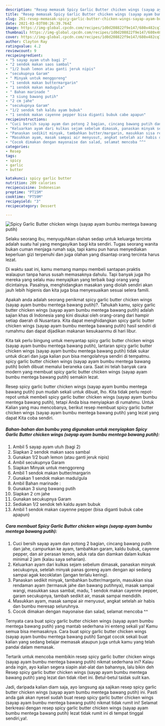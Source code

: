 ```yaml
---
description: "Resep memasak Spicy Garlic Butter chicken wings (sayap ayam bumbu mentega bawang putih) yang nikmat dan Mudah Dibuat"
title: "Resep memasak Spicy Garlic Butter chicken wings (sayap ayam bumbu mentega bawang putih) yang nikmat dan Mudah Dibuat"
slug: 261-resep-memasak-spicy-garlic-butter-chicken-wings-sayap-ayam-bumbu-mentega-bawang-putih-yang-nikmat-dan-mudah-dibuat
date: 2021-03-03T00:26:39.764Z
image: https://img-global.cpcdn.com/recipes/1d0d208822f9e147/680x482cq70/spicy-garlic-butter-chicken-wings-sayap-ayam-bumbu-mentega-bawang-putih-foto-resep-utama.jpg
thumbnail: https://img-global.cpcdn.com/recipes/1d0d208822f9e147/680x482cq70/spicy-garlic-butter-chicken-wings-sayap-ayam-bumbu-mentega-bawang-putih-foto-resep-utama.jpg
cover: https://img-global.cpcdn.com/recipes/1d0d208822f9e147/680x482cq70/spicy-garlic-butter-chicken-wings-sayap-ayam-bumbu-mentega-bawang-putih-foto-resep-utama.jpg
author: Clayton Ray
ratingvalue: 4.2
reviewcount: 9
recipeingredient:
- "5 sayap ayam utuh bagi 2"
- "2 sendok makan saos sambal"
- "1/2 buah lemon atau ganti jeruk nipis"
- "secukupnya Garam"
- " Minyak untuk menggoreng"
- "1 sendok makan buttermargarin"
- "1 sendok makan madugula"
- " Bahan marinade "
- "3 siung bawang putih"
- "2 cm jahe"
- "secukupnya Garam"
- "1/2 sendok teh kaldu ayam bubuk"
- "1 sendok makan cayenne pepper bisa diganti bubuk cabe apapun"
recipeinstructions:
- "Cuci bersih sayap ayam dan potong 2 bagian, cincang bawang putih dan jahe, campurkan ke ayam, tambahkan garam, kaldu bubuk, cayenne pepper, dan air perasan lemon, aduk rata dan diamkan dalam kulkas minimal 2 jam (kalau saya seharian)."
- "Keluarkan ayam dari kulkas sejam sebelum dimasak, panaskan minyak secukupnya, setelah minyak panas goreng ayam dengan api sedang sampai agak kecoklatan (jangan terlalu kering)."
- "Panaskan sedikit minyak, tambahkan butter/margarin, masukkan sisa rendaman ayam (termasuk jahe dan bawang putihnya), masak sampai wangi, masukkan saus sambal, madu, 1 sendok makan cayenne pepper, garam secukupnya, tambah sedikit air, masak sampai mendidih."
- "Masukkan ayam, masak sampai air menyusut, angkat setelah air habis dan bumbu meresap seluruhnya."
- "Cocok dimakan dengan mayonaise dan salad, selamat mencoba ^^"
categories:
- Resep
tags:
- spicy
- garlic
- butter

katakunci: spicy garlic butter 
nutrition: 209 calories
recipecuisine: Indonesian
preptime: "PT15M"
cooktime: "PT59M"
recipeyield: "3"
recipecategory: Dessert

---
```



![Spicy Garlic Butter chicken wings (sayap ayam bumbu mentega bawang putih)](https://img-global.cpcdn.com/recipes/1d0d208822f9e147/680x482cq70/spicy-garlic-butter-chicken-wings-sayap-ayam-bumbu-mentega-bawang-putih-foto-resep-utama.jpg)

Selaku seorang ibu, menyuguhkan olahan sedap untuk keluarga tercinta adalah suatu hal yang mengasyikan bagi kita sendiri. Tugas seorang  wanita bukan cuman menjaga rumah saja, tapi kamu pun harus menyediakan keperluan gizi terpenuhi dan juga olahan yang disantap orang tercinta harus lezat.

Di waktu  saat ini, kamu memang mampu membeli santapan praktis walaupun tanpa harus susah memasaknya dahulu. Tapi banyak juga lho mereka yang selalu mau menyajikan yang terbaik bagi orang yang dicintainya. Pasalnya, menghidangkan masakan yang diolah sendiri akan jauh lebih higienis dan kita juga bisa menyesuaikan sesuai selera famili. 



Apakah anda adalah seorang penikmat spicy garlic butter chicken wings (sayap ayam bumbu mentega bawang putih)?. Tahukah kamu, spicy garlic butter chicken wings (sayap ayam bumbu mentega bawang putih) adalah sajian khas di Indonesia yang kini disukai oleh orang-orang dari hampir setiap daerah di Nusantara. Kita dapat menghidangkan spicy garlic butter chicken wings (sayap ayam bumbu mentega bawang putih) hasil sendiri di rumahmu dan dapat dijadikan makanan kesukaanmu di hari libur.

Kita tak perlu bingung untuk menyantap spicy garlic butter chicken wings (sayap ayam bumbu mentega bawang putih), lantaran spicy garlic butter chicken wings (sayap ayam bumbu mentega bawang putih) tidak sukar untuk dicari dan juga kalian pun bisa mengolahnya sendiri di tempatmu. spicy garlic butter chicken wings (sayap ayam bumbu mentega bawang putih) boleh dibuat memalui beraneka cara. Saat ini telah banyak cara modern yang membuat spicy garlic butter chicken wings (sayap ayam bumbu mentega bawang putih) semakin lezat.

Resep spicy garlic butter chicken wings (sayap ayam bumbu mentega bawang putih) pun mudah sekali untuk dibuat, lho. Kita tidak perlu repot-repot untuk membeli spicy garlic butter chicken wings (sayap ayam bumbu mentega bawang putih), tetapi Anda bisa menyiapkan di rumahmu. Untuk Kalian yang mau mencobanya, berikut resep membuat spicy garlic butter chicken wings (sayap ayam bumbu mentega bawang putih) yang lezat yang dapat Kita coba sendiri.

<!--inarticleads1-->

##### Bahan-bahan dan bumbu yang digunakan untuk menyiapkan Spicy Garlic Butter chicken wings (sayap ayam bumbu mentega bawang putih):

1. Ambil 5 sayap ayam utuh (bagi 2)
1. Siapkan 2 sendok makan saos sambal
1. Gunakan 1/2 buah lemon (atau ganti jeruk nipis)
1. Ambil secukupnya Garam
1. Siapkan  Minyak untuk menggoreng
1. Ambil 1 sendok makan butter/margarin
1. Gunakan 1 sendok makan madu/gula
1. Ambil  Bahan marinade :
1. Gunakan 3 siung bawang putih
1. Siapkan 2 cm jahe
1. Gunakan secukupnya Garam
1. Sediakan 1/2 sendok teh kaldu ayam bubuk
1. Ambil 1 sendok makan cayenne pepper (bisa diganti bubuk cabe apapun)




<!--inarticleads2-->

##### Cara membuat Spicy Garlic Butter chicken wings (sayap ayam bumbu mentega bawang putih):

1. Cuci bersih sayap ayam dan potong 2 bagian, cincang bawang putih dan jahe, campurkan ke ayam, tambahkan garam, kaldu bubuk, cayenne pepper, dan air perasan lemon, aduk rata dan diamkan dalam kulkas minimal 2 jam (kalau saya seharian).
1. Keluarkan ayam dari kulkas sejam sebelum dimasak, panaskan minyak secukupnya, setelah minyak panas goreng ayam dengan api sedang sampai agak kecoklatan (jangan terlalu kering).
1. Panaskan sedikit minyak, tambahkan butter/margarin, masukkan sisa rendaman ayam (termasuk jahe dan bawang putihnya), masak sampai wangi, masukkan saus sambal, madu, 1 sendok makan cayenne pepper, garam secukupnya, tambah sedikit air, masak sampai mendidih.
1. Masukkan ayam, masak sampai air menyusut, angkat setelah air habis dan bumbu meresap seluruhnya.
1. Cocok dimakan dengan mayonaise dan salad, selamat mencoba ^^




Ternyata cara buat spicy garlic butter chicken wings (sayap ayam bumbu mentega bawang putih) yang mantab sederhana ini enteng sekali ya! Kamu semua bisa memasaknya. Cara buat spicy garlic butter chicken wings (sayap ayam bumbu mentega bawang putih) Sangat cocok sekali buat kalian yang sedang belajar memasak ataupun juga untuk kamu yang telah pandai dalam memasak.

Tertarik untuk mencoba membikin resep spicy garlic butter chicken wings (sayap ayam bumbu mentega bawang putih) nikmat sederhana ini? Kalau anda ingin, ayo kalian segera siapin alat-alat dan bahannya, lalu bikin deh Resep spicy garlic butter chicken wings (sayap ayam bumbu mentega bawang putih) yang lezat dan tidak ribet ini. Betul-betul taidak sulit kan. 

Jadi, daripada kalian diam saja, ayo langsung aja sajikan resep spicy garlic butter chicken wings (sayap ayam bumbu mentega bawang putih) ini. Pasti anda gak akan nyesel sudah buat resep spicy garlic butter chicken wings (sayap ayam bumbu mentega bawang putih) nikmat tidak rumit ini! Selamat berkreasi dengan resep spicy garlic butter chicken wings (sayap ayam bumbu mentega bawang putih) lezat tidak rumit ini di tempat tinggal sendiri,ya!.

